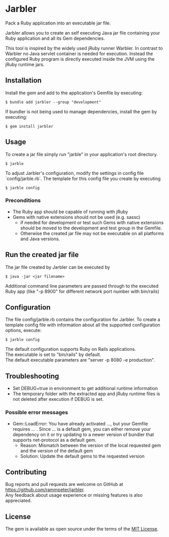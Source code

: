 # Jarbler
Pack a Ruby application into an executable jar file.

Jarbler allows you to create an self executing Java jar file containing your Ruby application and all its Gem dependencies.

This tool is inspired by the widely used jRuby runner Warbler. 
In contrast to Warbler no Java servlet container is needed for execution.
Instead the configured Ruby program is directly executed inside the JVM using the jRuby runtime jars.

## Installation

Install the gem and add to the application's Gemfile by executing:

    $ bundle add jarbler --group "development"

If bundler is not being used to manage dependencies, install the gem by executing:

    $ gem install jarbler

## Usage

To create a jar file simply run "jarble" in your application's root directory.

    $ jarble
    
To adjust Jarbler's configuration, modify the settings in config file ´config/jarble.rb´. The template for this config file you create by executing

    $ jarble config

### Preconditions
* The Ruby app should be capable of running with jRuby
* Gems with native extensions should not be used (e.g. sassc)
  * if needed for development or test such Gems with native extensions should be moved to the development and test group in the Gemfile.
  * Otherwise the created jar file may not be executable on all platforms and Java versions.

## Run the created jar file
The jar file created by Jarbler can be executed by

    $ java -jar <jar filename>
    
Additional command line parameters are passed through to the executed Ruby app (like "-p 8900" for different network port number with bin/rails)

## Configuration

The file config/jarble.rb contains the configuration for Jarbler. 
To create a template config file with information about all the supported configuration options, execute:

    $ jarble config

The default configuration supports Ruby on Rails applications.<br>
The executable is set to "bin/rails" by default.<br>
The default executable parameters are  "server -p 8080 -e production".

## Troubleshooting
* Set DEBUG=true in environment to get additional runtime information
* The temporary folder with the extracted app and jRuby runtime files is not deleted after execution if DEBUG is set.

### Possible error messages
* Gem::LoadError: You have already activated ..., but your Gemfile requires ... . Since ... is a default gem, you can either remove your dependency on it or try updating to a newer version of bundler that supports net-protocol as a default gem.
  * Reason: Mismatch between the version of the local requested gem and the version of the default gem
  * Solution: Update the default gems to the requested version


## Contributing

Bug reports and pull requests are welcome on GitHub at https://github.com/rammpeter/jarbler. <br>
Any feedback about usage experience or missing features is also appreciated.

## License

The gem is available as open source under the terms of the [MIT License](https://opensource.org/licenses/MIT).
